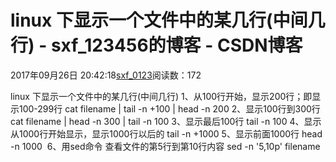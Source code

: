 # linux 下显示一个文件中的某几行(中间几行) - sxf_123456的博客 - CSDN博客
2017年09月26日 20:42:18[sxf_0123](https://me.csdn.net/sxf_123456)阅读数：172
                
linux 下显示一个文件中的某几行(中间几行)
1、从100行开始，显示200行；即显示100-299行
cat filename | tail -n +100 | head -n 200
2、显示100行到300行
cat filename | head -n 300 | tail -n 100
3、显示最后100行
tail -n 100
4、显示从1000行开始显示，显示1000行以后的
tail -n +1000
5、显示前面1000行
head -n 1000 
6、用sed命令
查看文件的第5行到第10行内容
sed -n '5,10p' filename
            
